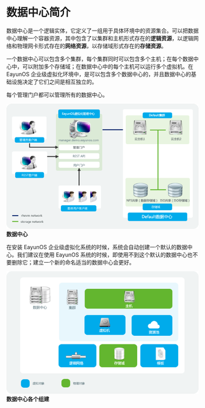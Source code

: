 # 数据中心简介

数据中心是一个逻辑实体，它定义了一组用于具体环境中的资源集合。可以把数据中心理解一个容器资源，其中包含了以集群和主机形式存在的**逻辑资源**，以逻辑网络和物理网卡形式存在的**网络资源**，以存储域形式存在的**存储资源**。

一个数据中心可以包含多个集群，每个集群同时可以包含多个主机；在每个数据中心中，可以附加多个存储域；在数据中心中的每个主机可以运行多个虚拟机。在 EayunOS 企业级虚拟化环境中，是可以包含多个数据中心的，并且数据中心的基础设施决定了它们之间是相互独立的。

每个管理门户都可以管理所有的数据中心。

![数据中心架构](../images/data-center.png)</br>
**数据中心**


在安装 EayunOS 企业级虚拟化系统的时候，系统会自动创建一个默认的数据中心。我们建议在使用 EayunOS 系统的时候，即使用不到这个默认的数据中心也不要删除它；建立一个新的命名适当的数据中心会更好。

![数据中心对象](../images/data-center-object.png)</br>
**数据中心各个组建**
